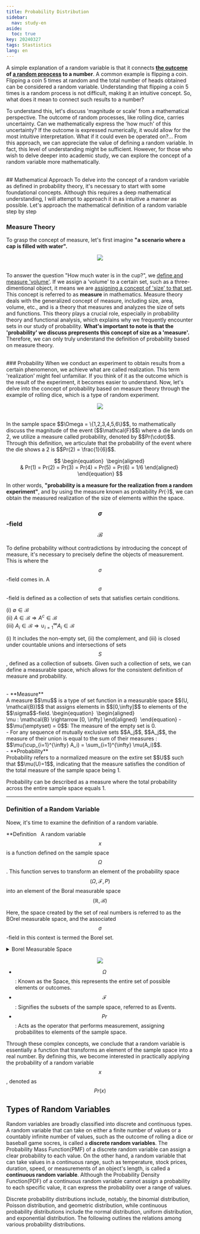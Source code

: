 ```yaml
---
title: Probability Distribution
sidebar:
  nav: study-en
aside:
  toc: true
key: 20240327
tags: Stastistics
lang: en
---
```


A simple explanation of a random variable is that it connects **<u>the outcome</u> of <u>a random preocess</u> to a number**. A common example is flipping a coin. Flipping a coin 5 times at random and the total number of heads obtained can be considered a random variable. Understanding that flipping a coin 5 times is a random process is not difficult, making it an intuitive concept. So, what does it mean to connect such results to a number?

To understand this, let's discuss 'magnitude or scale' from a mathematical perspective. The outcome of random processes, like rolling dice, carries uncertainty. Can we mathematically express the 'how much' of this uncertainty? If the outcome is expressed numerically, it would allow for the most intuitive interpretation. What if it could even be operated on?... From this approach, we can appreciate the value of defining a random variable. In fact, this level of understanding might be sufficient. However, for those who wish to delve deeper into academic study, we can explore the concept of a random variable more mathematically.

<br/>
## Mathematical Approach
To delve into the concept of a random variable as defined in probability theory, it's necessary to start with some foundational concepts. Although this requires a deep mathematical understanding, I will attempt to approach it in as intuitive a manner as possible. Let's approach the mathematical definition of a random variable step by step

### Measure Theory
To grasp the concept of measure, let's first imagine **"a scenario where a cap is filled with water".**

<p align="center">
  <img src="https://raw.githubusercontent.com/jenniione/jenniione.github.io/master/pics/random_variables/water_glass.jpeg">
</p>

<br/>To answer the question "How much water is in the cup?", we <u>define and measure 'volume'</u>. If we assign a 'volume' to a certain set, such as a three-dimentional object, it means we are <u>assigning a concept of 'size' to that set</u>. This concept is referred to as **measure** in mathematics. Measure theory deals with the generalized concept of measure, including size, area, volume, etc., and is a theory that measures and analyzes the size of sets and functions. This theory plays a crucial role, especially in probability theory and functional analysis, which explains why we frequently encounter sets in our study of probability. **What's important to note is that the 'probability' we discuss prepresents this concept of size as a 'measure'.** Therefore, we can only truly understand the definition of probability based on measure theory.

<br/>
### Probability
When we conduct an experiment to obtain results from a certain phenomenon, we achieve what are called realization. This term 'realization' might feel unfamiliar. If you think of it as the outcome which is the result of the experiment, it becomes easier to understand. Now, let's delve into the concept of probability based on measure theory through the example of rolling dice, which is a type of random experiment.

<p align="center">
  <img src="https://raw.githubusercontent.com/jenniione/jenniione.github.io/master/pics/random_variables/definition_random_variable_1.png">
</p>

<br/> 
In the sample space $$\Omega = \{1,2,3,4,5,6\}$$, to mathematically discuss the magnitude of the event ($$\mathcal{F}$$) where a die lands on 2, we utilize a measure called probability, denoted by $$Pr(\cdot)$$. Through this definition, we articulate that the probability of the event where the die shows a 2 is $$Pr(2) = \frac{1}{6}$$.

$$
\begin{equation} 
\begin{aligned} 
& Pr(1) = Pr(2) = Pr(3) = Pr(4) = Pr(5) = Pr(6) = 1/6
\end{aligned} 
\end{equation}
$$

In other words, **"probability is a measure for the realization from a random experiment"**, and by using the measure known as probability $Pr(\cdot)$$, we can obtain the measured realization of the size of elements within the space.

### $$\sigma$$-field $$\mathcal{B}$$
To define probability without contradictions by introducing the concept of measure, it's necessary to precisely define the objects of measurement. This is where the $$\sigma$$-field comes in. A $$\sigma$$-field is defined as a collection of sets that satisfies certain conditions.


(i) $\emptyset \in \mathcal{B}$  <br/>
(ii) $A \in \mathcal{B} \Rightarrow A^c \in \mathcal{B}$ <br/>
(iii) $A_i \in \mathcal{B} \Rightarrow \cup_{i=1}^{\infty}A_i \in \mathcal{B}$ <br/>

(i) It includes the non-empty set, (ii) the complement, and (iii) is closed under countable unions and intersections of sets $$S$$, defined as a collection of subsets. Given such a collection of sets, we can define a measurable space, which allows for the consistent definition of measure and probability.

<br/>
- **Measure**<br/>
A measure $$\mu$$ is a type of set function in a measurable space $$(U, \mathcal{B})$$ that assigns elements in $$[0,\infty]$$ to elements of the $$\sigma$$-field.
\begin{equation} 
\begin{aligned} 
\mu : \mathcal{B} \rightarrow [0, \infty]
\end{aligned} 
\end{equation}
  - $$\mu(\emptyset) = 0$$: The measure of the empty set is 0.<br/>
  - For any sequence of mutually exclusive sets $$A_j$$, $$A_j$$, the measure of their union is equal to the sum of their measures : $$\mu(\cup_{i=1}^{\infty} A_i) = \sum_{i=1}^{\infty} \mu(A_i)$$.

<br/>
- **Probability**<br/>
Probability refers to a normalized measure on the extire set $$U$$ such that $$\mu(U)=1$$, indicating that the measure satisfies the condition of the total measure of the sample space being 1.

Probability can be described as a measure where the total probability across the entire sample space equals 1.

---

### Definition of a Random Variable
Noew, it's time to examine the definition of a random variable.

**Definition&nbsp;&nbsp; A random variable $$x$$ is a function defined on the sample space $$\Omega$$. This function serves to transform an element of the probability space $$(\Omega, \mathcal{F}, P)$$ into an element of the Boral measurable space $$(\mathbb{R}, \mathcal{B})$$ 

Here, the space created by the set of real numbers is referred to as the BOrel measurable space, and the associated $$\sigma$$-field in this context is termed the Borel set.

<details>
<summary>Borel Measurable Space</summary>
<div markdown="1">

**Borel Measurable Space**: Consists of the set of real numbers $$\mathbb{R}$$ and the Borel $$\sigma$$ algebra $$\mathcall{B}$$. The Borel $$\sigma$$-algebra includes open intervals on the real line and encompasses all sets that can be generated from these intervals. Essentially, this makes it possible to measure events in the commonly dealt with real number space.

</div>
</details>

<p align="center">
  <img src="https://raw.githubusercontent.com/jenniione/jenniione.github.io/master/pics/random_variables/definition_random_variable_2.png">
</p>

- $$\Omega$$ : Known as the Space, this represents the entire set of possible elements or outcomes.
- $$\mathcal{F}$$ : Signifies the subsets of the sample space, referred to as Events.
- $$Pr$$ : Acts as the operator that performs measurement, assigning probabilites to elements of the sample space.

Through these complex concepts, we conclude that a random variable is essentially a function that transforms an element of the sample space into a real number. By defining this, we become interested in practically applying the probability of a random variable $$x$$, denoted as $$Pr(x)$$

## Types of Random Variables

Random variables are broadly classified into discrete and continuous types. A random variable that can take on either a finite number of values or a countably infinite number of values, such as the outcome of rolling a dice or baseball game socres, is called a **discrete random variables**. The Probability Mass Function(PMF) of a discrete random variable can assign a clear probability to each value. On the other hand, a random variable that can take values in a continuous range, such as temperature, stock prices, duration, speed, or measurements of an object's length, is called a **continuous random variable**. Although the Probability Density Function(PDF) of a continuous random variable cannot assign a probability to each specific value, it can express the probability over a range of values.

Discrete probability distributions include, notably, the binomial distribution, Poisson distribution, and geometric distribution, while continuous probability distributions include the normal distribution, uniform distribution, and exponential distribution. The following outlines the relations among various probability distributions.

